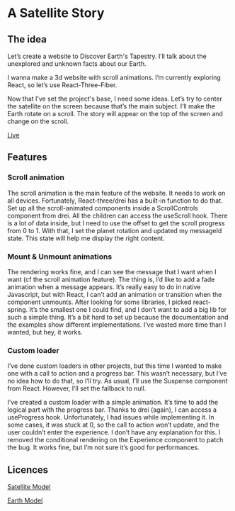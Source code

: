 # A Satellite Story

## The idea

Let’s create a website to Discover Earth's Tapestry. I’ll talk about the unexplored and unknown facts about our Earth.

I wanna make a 3d website with scroll animations. I’m currently exploring React, so let’s use React-Three-Fiber.

Now that I’ve set the project's base, I need some ideas. Let’s try to center the satellite on the screen because that’s the main subject. I’ll make the Earth rotate on a scroll. The story will appear on the top of the screen and change on the scroll.

[Live](https://uncommon-earth-facts.netlify.app/)

## Features

### Scroll animation

The scroll animation is the main feature of the website. It needs to work on all devices. Fortunately, React-three/drei has a built-in function to do that. Set up all the scroll-animated components inside a ScrollControls component from drei. All the children can access the useScroll hook. There is a lot of data inside, but I need to use the offset to get the scroll progress from 0 to 1. With that, I set the planet rotation and updated my messageId state. This state will help me display the right content.

### Mount & Unmount animations

The rendering works fine, and I can see the message that I want when I want (cf the scroll animation feature). The thing is, I’d like to add a fade animation when a message appears. It’s really easy to do in native Javascript, but with React, I can’t add an animation or transition when the component unmounts. After looking for some libraries, I picked react-spring. It’s the smallest one I could find, and I don’t want to add a big lib for such a simple thing. It’s a bit hard to set up because the documentation and the examples show different implementations. I’ve wasted more time than I wanted, but hey, it works.

### Custom loader

I’ve done custom loaders in other projects, but this time I wanted to make one with a call to action and a progress bar. This wasn’t necessary, but I’ve no idea how to do that, so I’ll try. As usual, I’ll use the Suspense component from React. However, I’ll set the fallback to null.

I’ve created a custom loader with a simple animation. It’s time to add the logical part with the progress bar. Thanks to drei (again), I can access a useProgress hook. Unfortunately, I had issues while implementing it. In some cases, it was stuck at 0, so the call to action won’t update, and the user couldn’t enter the experience. I don’t have any explanation for this. I removed the conditional rendering on the Experience component to patch the bug. It works fine, but I’m not sure it’s good for performances.

## Licences

[Satellite Model](https://github.com/WaqarTabish2807/SatelliteStory/blob/main/public/sputnik/license.txt)

[Earth Model](https://github.com/WaqarTabish2807/SatelliteStory/blob/main/public/earth/license.txt)
